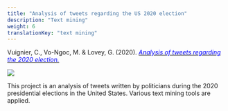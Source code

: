 ```yaml
---
title: "Analysis of tweets regarding the US 2020 election"
description: "Text mining"
weight: 6
translationKey: "text mining"
---
```



Vuignier, C., Vo-Ngoc, M. & Lovey, G. (2020). [<span style="color:blue">*Analysis of tweets regarding the 2020 election.*</span>](https://github.com/GaetanLovey/myportfolio/raw/master/static/Text_mining_GroupD.pdf)


![](/tweets.png)



This project is an analysis of tweets written by politicians during the 2020 presidential elections in the United States. Various text mining tools are applied.
